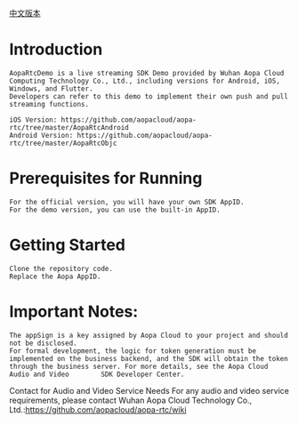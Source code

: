 [中文版本](./README.md)
# Introduction
    AopaRtcDemo is a live streaming SDK Demo provided by Wuhan Aopa Cloud Computing Technology Co., Ltd., including versions for Android, iOS, Windows, and Flutter.
    Developers can refer to this demo to implement their own push and pull streaming functions.

    iOS Version: https://github.com/aopacloud/aopa-rtc/tree/master/AopaRtcAndroid
    Android Version: https://github.com/aopacloud/aopa-rtc/tree/master/AopaRtcObjc
# Prerequisites for Running
    For the official version, you will have your own SDK AppID.
    For the demo version, you can use the built-in AppID.

# Getting Started
    Clone the repository code.
    Replace the Aopa AppID.
# Important Notes:
    The appSign is a key assigned by Aopa Cloud to your project and should not be disclosed.
    For formal development, the logic for token generation must be implemented on the business backend, and the SDK will obtain the token through the business server. For more details, see the Aopa Cloud Audio and Video        SDK Developer Center.

Contact for Audio and Video Service Needs
For any audio and video service requirements, please contact Wuhan Aopa Cloud Technology Co., Ltd.:https://github.com/aopacloud/aopa-rtc/wiki
